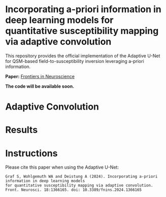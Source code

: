 # Incorporating a-priori information in deep learning models for quantitative susceptibility mapping via adaptive convolution

This repository provides the official implementation of the Adaptive U-Net for QSM-based field-to-susceptibility inversion leveraging a-priori information.

**Paper:** [Frontiers in Neuroscience](https://doi.org/10.3389/fnins.2024.1366165 )


**The code will be available soon.**


# Adaptive Convolution

# Results

# Instructions 


Please cite this paper when using the Adaptive U-Net: 

    Graf S, Wohlgemuth WA and Deistung A (2024). Incorporating a-priori information in deep learning models 
    for quantitative susceptibility mapping via adaptive convolution. Front. Neurosci. 18:1366165. doi: 10.3389/fnins.2024.1366165       
